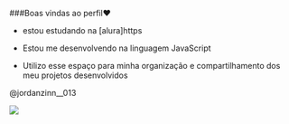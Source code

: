 ###Boas vindas ao perfil❤

- estou estudando na [alura]https

- Estou me desenvolvendo na linguagem JavaScript

- Utilizo esse espaço para minha organização e compartilhamento dos meu projetos desenvolvidos

@jordanzinn__013


![](https://media1.tenor.com/m/_WCEyi7XOxgAAAAd/performing-a-harley-stunt-viralhog.gif)




